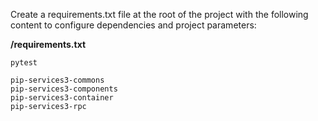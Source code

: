 
Create a requirements.txt file at the root of the project with the following content to configure dependencies and project parameters:

**/requirements.txt**

```
pytest

pip-services3-commons
pip-services3-components
pip-services3-container
pip-services3-rpc
```
